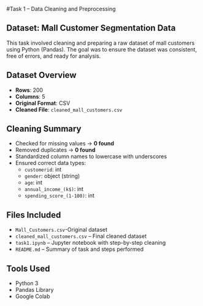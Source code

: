 #Task 1 – Data Cleaning and Preprocessing

## Dataset: Mall Customer Segmentation Data

This task involved cleaning and preparing a raw dataset of mall customers using Python (Pandas). The goal was to ensure the dataset was consistent, free of errors, and ready for analysis.


##  Dataset Overview

- **Rows**: 200
- **Columns**: 5
- **Original Format**: CSV
- **Cleaned File**: `cleaned_mall_customers.csv`


## Cleaning Summary

- Checked for missing values → **0 found**
- Removed duplicates → **0 found**
- Standardized column names to lowercase with underscores
- Ensured correct data types:
  - `customerid`: int
  - `gender`: object (string)
  - `age`: int
  - `annual_income_(k$)`: int
  - `spending_score_(1-100)`: int



##  Files Included
- `Mall_Customers.csv`-Original dataset
- `cleaned_mall_customers.csv` – Final cleaned dataset
- `task1.ipynb` – Jupyter notebook with step-by-step cleaning
- `README.md` – Summary of task and steps performed
 
## Tools Used

- Python 3
- Pandas Library
- Google Colab
